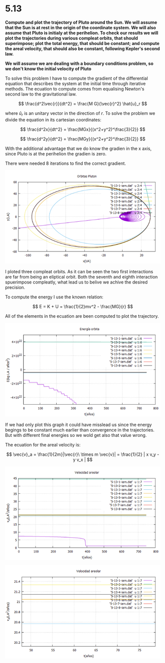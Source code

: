 # 5.13 

**Compute and plot the trajectory of Pluto around the Sun. We will assume that the Sun is at rest in the origin of the coordinate system. We will also assume that Pluto is initialy at the perihelion. To check our results we will plot the trajectories during various compleat orbits, that should superimpose; plot the total energy, that should be constant; and compute the areal velocity, that should also be constant, following Kepler's second law.**

**We will assume we are dealing with a boundary conditions problem, so we don't know the initial velocity of Pluto**

To solve this problem I have to compute the gradient of the differential equation that describes the system at the initial time through iterative methods. The ecuation to compute comes from equalising Newton's second law to the gravitational law. 

$$ \frac{d^2\vec{r}}{dt^2} = \frac{M G}{\vec{r}^2} \hat{u}_r $$

where $\hat{u}_r$ is an unitary vector in the direction of $r$. To solve the problem we divide the equation in its cartesian coordinates: 

$$ \frac{d^2x}{dt^2} = \frac{MGx}{(x^2+y^2)^\frac{3}{2}} $$

$$ \frac{d^2y}{dt^2} = \frac{MGy}{(x^2+y^2)^\frac{3}{2}} $$

With the additional advantage that we do know the gradien in the x axis, since Pluto is at the perihelion the gradien is zero. 

There were needed 8 iterations to find the correct gradient. 

![alt text][logo]

[logo]:https://github.com/Olinty-3/Computational-physic/blob/main/5-13-iam/5-13-1-iam.png

I ploted three compleat orbits. As it can be seen the two first interactions are far from being an eliptical orbit. Both the seventh and eighth interaction spuerimpose compleatly, what lead us to belive we achive the desired precision. 

To compute the energy I use the known relation: 

$$ E = K + U = \frac{1}{2}mv^2 - \frac{MG}{r} $$

All of the elements in the ecuation are been computed to plot the trajectory. 

![alt text][logo2]

[logo2]:https://github.com/Olinty-3/Computational-physic/blob/main/5-13-iam/5-13-2-iam.png

If we had only plot this graph it could have misslead us since the energy begings to be constant much earlier than convergence in the trajectories. But with different final energies so we wold get also that value wrong.

The ecuation for the areal velocity is: 

$$ \vec{v}_a = \frac{1}{2m}|\vec{r}\ \times m \vec{v}| = \frac{1}{2} | x v_y - y v_x | $$

![alt text][logo3]

[logo3]:https://github.com/Olinty-3/Computational-physic/blob/main/5-13-iam/5-13-3-iam.png

![alt text][logo4]

[logo4]:https://github.com/Olinty-3/Computational-physic/blob/main/5-13-iam/5-13-4-iam.png

